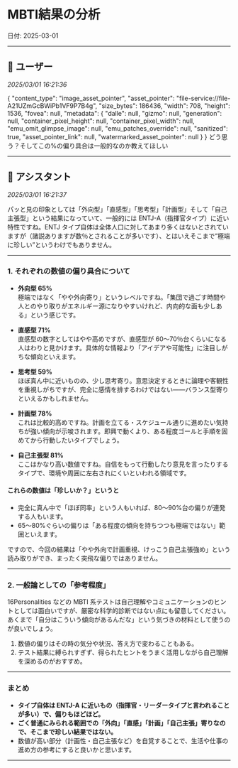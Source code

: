 # MBTI結果の分析

日付: 2025-03-01

---

## 👤 ユーザー
*2025/03/01 16:21:36*

{
  "content_type": "image_asset_pointer",
  "asset_pointer": "file-service://file-A21UZmGcBWiPb1VF9P7B4g",
  "size_bytes": 186436,
  "width": 708,
  "height": 1536,
  "fovea": null,
  "metadata": {
    "dalle": null,
    "gizmo": null,
    "generation": null,
    "container_pixel_height": null,
    "container_pixel_width": null,
    "emu_omit_glimpse_image": null,
    "emu_patches_override": null,
    "sanitized": true,
    "asset_pointer_link": null,
    "watermarked_asset_pointer": null
  }
}
どう思う？そしてこの%の偏り具合は一般的なのか教えてほしい

---

## 🤖 アシスタント
*2025/03/01 16:21:37*

パッと見の印象としては「外向型」「直感型」「思考型」「計画型」そして「自己主張型」という結果になっていて、一般的には ENTJ-A（指揮官タイプ）に近い特性ですね。ENTJ タイプ自体は全体人口に対してあまり多くはないとされていますが（諸説ありますが数％とされることが多いです）、とはいえそこまで“極端に珍しい”というわけでもありません。　

---

### 1. それぞれの数値の偏り具合について
- **外向型 65%**  
  極端ではなく「やや外向寄り」というレベルですね。「集団で過ごす時間や人とのやり取りがエネルギー源になりやすいけれど、内向的な面も少しある」という感じです。  

- **直感型 71%**  
  直感型の数字としてはやや高めですが、直感型が 60～70％台くらいになる人はわりと見かけます。具体的な情報より「アイデアや可能性」に注目しがちな傾向といえます。  

- **思考型 59%**  
  ほぼ真ん中に近いものの、少し思考寄り。意思決定するときに論理や客観性を重視しがちですが、完全に感情を排するわけではない――バランス型寄りといえるかもしれません。  

- **計画型 78%**  
  これは比較的高めですね。計画を立てる・スケジュール通りに進めたい気持ちが強い傾向が示唆されます。即興で動くより、ある程度ゴールと手順を固めてから行動したいタイプでしょう。  

- **自己主張型 81%**  
  ここはかなり高い数値ですね。自信をもって行動したり意見を言ったりするタイプで、環境や周囲に左右されにくいといわれる領域です。

#### これらの数値は「珍しいか？」というと
- 完全に真ん中で「ほぼ同率」という人もいれば、80～90%台の偏りが連発する人もいます。  
- 65～80%ぐらいの偏りは「ある程度の傾向を持ちつつも極端ではない」範囲といえます。  

ですので、今回の結果は「やや外向で計画重視、けっこう自己主張強め」という読み取りができ、まったく突飛な偏りではありません。

---

### 2. 一般論としての「参考程度」 
16Personalities などの MBTI 系テストは自己理解やコミュニケーションのヒントとしては面白いですが、厳密な科学的診断ではない点にも留意してください。あくまで「自分はこういう傾向があるんだな」という気づきの材料として使うのが良いでしょう。

1. 数値の偏りはその時の気分や状況、答え方で変わることもある。  
2. テスト結果に縛られすぎず、得られたヒントをうまく活用しながら自己理解を深めるのがおすすめ。

---

### まとめ
- **タイプ自体は ENTJ-A に近いもの（指揮官・リーダータイプと言われることが多い）で、偏りもほどほど。**  
- **ごく普通にみられる範囲での「外向」「直感」「計画」「自己主張」寄りなので、そこまで珍しい結果ではない。**  
- 数値が高い部分（計画性・自己主張など）を自覚することで、生活や仕事の進め方の参考にすると良いかと思います。

---
